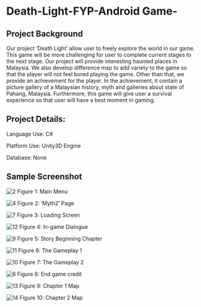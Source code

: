 # Death-Light-FYP-Android Game-

## Project Background
Our project ‘Death Light’ allow user to freely explore the world in our game. This game will be more challenging for user to complete current stages to the next stage. Our project will provide interesting haunted places in Malaysia. We also develop difference map to add variety to the game so that the player will not feel bored playing the game. Other than that, we provide an achievement for the player. In the achievement, it contain a picture gallery of a Malaysian history, myth and galleries about state of Pahang, Malaysia. Furthermore, this game will give user a survival  experience so that user will have a best moment in gaming. 

## Project Details:

Language Use:	C#

Platform Use:	Unity3D Engine

Database: None

## Sample Screenshot
![2](https://user-images.githubusercontent.com/38873636/59848650-43019500-9398-11e9-8a84-dc54bcc16365.png)
Figure 1: Main Menu


![4](https://user-images.githubusercontent.com/38873636/59848887-d3d87080-9398-11e9-80fd-f02c66d0950e.png)
Figure 2: ‘Myth2’ Page

![7](https://user-images.githubusercontent.com/38873636/59848890-d5099d80-9398-11e9-9f94-b68dbde1518d.png)
Figure 3: Loading Screen

![12](https://user-images.githubusercontent.com/38873636/59848883-d33fda00-9398-11e9-9ed8-a53d0c0ee53b.png)
Figure 4: In-game Dialogue

![9](https://user-images.githubusercontent.com/38873636/59848893-d5a23400-9398-11e9-93a4-7ebc5ae466c9.png)
Figure 5: Story Beginning Chapter

![11](https://user-images.githubusercontent.com/38873636/59848882-d2a74380-9398-11e9-9b98-738895deb8b4.png)
Figure 6: The Gameplay 1

![10](https://user-images.githubusercontent.com/38873636/59848881-d2a74380-9398-11e9-849b-dee3dda17d14.png)
Figure 7: The Gameplay 2

![6](https://user-images.githubusercontent.com/38873636/59848889-d5099d80-9398-11e9-8afb-3d4fa35fd909.png)
Figure 8: End game credit

![13](https://user-images.githubusercontent.com/38873636/59848885-d3d87080-9398-11e9-9132-9a05aa7f157b.png)
Figure 9: Chapter 1 Map

![14](https://user-images.githubusercontent.com/38873636/59848886-d3d87080-9398-11e9-814e-7ebbf69a5ebf.png)
Figure 10: Chapter 2 Map






